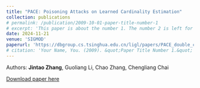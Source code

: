 ```yaml
---
title: "PACE: Poisoning Attacks on Learned Cardinality Estimation"
collection: publications
# permalink: /publication/2009-10-01-paper-title-number-1
# excerpt: 'This paper is about the number 1. The number 2 is left for future work.'
date: 2024-11-21
venue: 'SIGMOD'
paperurl: 'https://dbgroup.cs.tsinghua.edu.cn/ligl/papers/PACE_double_column.pdf'
# citation: 'Your Name, You. (2009). &quot;Paper Title Number 1.&quot; <i>Journal 1</i>. 1(1).'
---
```

<!-- This paper is about the number 1. The number 2 is left for future work. -->
Authors: **Jintao Zhang**, Guoliang Li, Chao Zhang, Chengliang Chai

[Download paper here](https://dbgroup.cs.tsinghua.edu.cn/ligl/papers/PACE_double_column.pdf)

<!-- Recommended citation: Your Name, You. (2009). "Paper Title Number 1." <i>Journal 1</i>. 1(1). -->